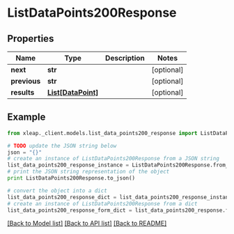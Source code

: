 # ListDataPoints200Response


## Properties

Name | Type | Description | Notes
------------ | ------------- | ------------- | -------------
**next** | **str** |  | [optional] 
**previous** | **str** |  | [optional] 
**results** | [**List[DataPoint]**](DataPoint.md) |  | [optional] 

## Example

```python
from xleap._client.models.list_data_points200_response import ListDataPoints200Response

# TODO update the JSON string below
json = "{}"
# create an instance of ListDataPoints200Response from a JSON string
list_data_points200_response_instance = ListDataPoints200Response.from_json(json)
# print the JSON string representation of the object
print ListDataPoints200Response.to_json()

# convert the object into a dict
list_data_points200_response_dict = list_data_points200_response_instance.to_dict()
# create an instance of ListDataPoints200Response from a dict
list_data_points200_response_form_dict = list_data_points200_response.from_dict(list_data_points200_response_dict)
```
[[Back to Model list]](../README.md#documentation-for-models) [[Back to API list]](../README.md#documentation-for-api-endpoints) [[Back to README]](../README.md)


